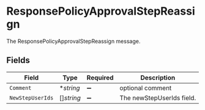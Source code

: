 # ResponsePolicyApprovalStepReassign

The ResponsePolicyApprovalStepReassign message.


## Fields

| Field                     | Type                      | Required                  | Description               |
| ------------------------- | ------------------------- | ------------------------- | ------------------------- |
| `Comment`                 | **string*                 | :heavy_minus_sign:        | optional comment          |
| `NewStepUserIds`          | []*string*                | :heavy_minus_sign:        | The newStepUserIds field. |